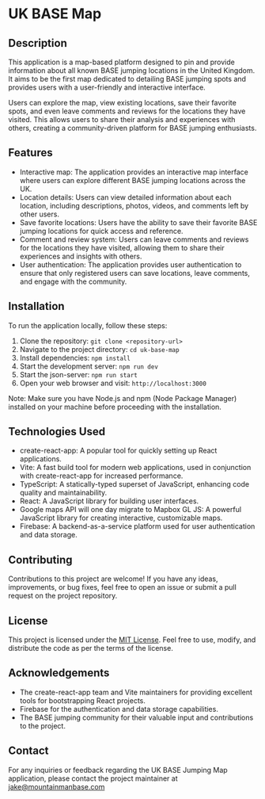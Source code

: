 # UK BASE Map

## Description
This application is a map-based platform designed to pin and provide information about all known BASE jumping locations in the United Kingdom. It aims to be the first map dedicated to detailing BASE jumping spots and provides users with a user-friendly and interactive interface.

Users can explore the map, view existing locations, save their favorite spots, and even leave comments and reviews for the locations they have visited. This allows users to share their analysis and experiences with others, creating a community-driven platform for BASE jumping enthusiasts.

## Features
- Interactive map: The application provides an interactive map interface where users can explore different BASE jumping locations across the UK.
- Location details: Users can view detailed information about each location, including descriptions, photos, videos, and comments left by other users.
- Save favorite locations: Users have the ability to save their favorite BASE jumping locations for quick access and reference.
- Comment and review system: Users can leave comments and reviews for the locations they have visited, allowing them to share their experiences and insights with others.
- User authentication: The application provides user authentication to ensure that only registered users can save locations, leave comments, and engage with the community.

## Installation
To run the application locally, follow these steps:

1. Clone the repository: `git clone <repository-url>`
2. Navigate to the project directory: `cd uk-base-map`
3. Install dependencies: `npm install`
4. Start the development server: `npm run dev`
5. Start the json-server: `npm run start`
6. Open your web browser and visit: `http://localhost:3000`

Note: Make sure you have Node.js and npm (Node Package Manager) installed on your machine before proceeding with the installation.

## Technologies Used
- create-react-app: A popular tool for quickly setting up React applications.
- Vite: A fast build tool for modern web applications, used in conjunction with create-react-app for increased performance.
- TypeScript: A statically-typed superset of JavaScript, enhancing code quality and maintainability.
- React: A JavaScript library for building user interfaces.
- Google maps API will one day migrate to Mapbox GL JS: A powerful JavaScript library for creating interactive, customizable maps.
- Firebase: A backend-as-a-service platform used for user authentication and data storage.

## Contributing
Contributions to this project are welcome! If you have any ideas, improvements, or bug fixes, feel free to open an issue or submit a pull request on the project repository.

## License
This project is licensed under the [MIT License](LICENSE). Feel free to use, modify, and distribute the code as per the terms of the license.

## Acknowledgements
- The create-react-app team and Vite maintainers for providing excellent tools for bootstrapping React projects.
- Firebase for the authentication and data storage capabilities.
- The BASE jumping community for their valuable input and contributions to the project.

## Contact
For any inquiries or feedback regarding the UK BASE Jumping Map application, please contact the project maintainer at jake@mountainmanbase.com
